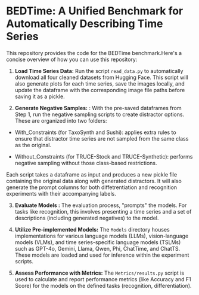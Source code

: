 # BEDTime: A Unified Benchmark for Automatically Describing Time Series

This repository provides the code for the BEDTime benchmark.Here's a concise overview of how you can use this repository:

1.  **Load Time Series Data:** Run the script `read_data.py` to automatically download all four cleaned datasets from Hugging Face. This script will also generate plots for each time series, save the images locally, and update the dataframe with the corresponding image file paths before saving it as a pickle.

2.  **Generate Negative Samples:** : With the pre-saved dataframes from Step 1, run the negative sampling scripts to create distractor options. These are organized into two folders:

- With_Constraints (for TaxoSynth and Sushi): applies extra rules to ensure that distractor time series are not sampled from the same class as the original.

- Without_Constraints (for TRUCE-Stock and TRUCE-Synthetic): performs negative sampling without those class-based restrictions.

Each script takes a dataframe as input and produces a new pickle file containing the original data along with generated distractors. It will also generate the prompt columns for both diffetrentiation and recognition experiments with their accompanying labels.

3.  **Evaluate Models :** The evaluation process, "prompts" the models. For tasks like recognition, this involves presenting a time series and a set of descriptions (including generated negatives) to the model.

4.  **Utilize Pre-implemented Models:** The `Models` directory houses implementations for various language models (LLMs), vision-language models (VLMs), and time series-specific language models (TSLMs) such as GPT-4o, Gemini, Llama, Qwen, Phi, ChatTime, and ChatTS. These models are loaded and used for inference within the experiment scripts.

6.  **Assess Performance with Metrics:** The `Metrics/results.py` script is used to calculate and report performance metrics (like Accuracy and F1 Score) for the models on the defined tasks (recognition, differentiation).
